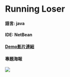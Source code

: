 # Running Loser

#### 語言: java
#### IDE: NetBean
#### [Demo影片連結](https://www.youtube.com/watch?v=agTdgLOFEvc)
#### 專題海報
![](https://imgur.com/qdRnDa0.jpg)
